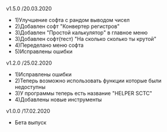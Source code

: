 v1.5.0 /20.03.2020

- 1)Улучшение софта с рандом выводом чисел
- 2)Добавлен софт "Конвертер регистров"
- 3)Добавлен "Простой калькулятор" в главное меню
- 3)Добавлен софт(тест) "На сколько сколько ты крутой"
- 4)Переделано меню софта
- 5)Исправлены ошибки

v1.2.0 /25.02.2020

- 1)Исправлены ошибки
- 2)Теперь возможно использовать функции которые были недоступны
- 3)У программы теперь есть название "HELPER SCTC"
- 4)Добавлены новые инструменты


v1.0.0 /17.02.2020

- Бета выпуск
